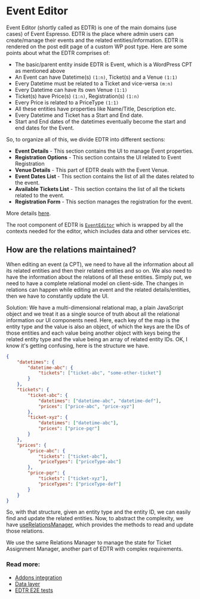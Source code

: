 # Event Editor

Event Editor (shortly called as EDTR) is one of the main domains (use cases) of Event Espresso. EDTR is the place where admin users can create/manage their events and the related entities/information. EDTR is rendered on the post edit page of a custom WP post type. Here are some points about what the EDTR comprises of:

-   The basic/parent entity inside EDTR is Event, which is a WordPress CPT as mentioned above
-   An Event can have Datetime(s) `(1:n)`, Ticket(s) and a Venue `(1:1)`
-   Every Datetime must be related to a Ticket and vice-versa `(m:n)`
-   Every Datetime can have its own Venue `(1:1)`
-   Ticket(s) have Price(s) `(1:n)`, Registration(s) `(1:n)`
-   Every Price is related to a PriceType `(1:1)`
-   All these entities have properties like Name/Title, Description etc.
-   Every Datetime and Ticket has a Start and End date.
-   Start and End dates of the datetimes eventually become the start and end dates for the Event.

So, to organize all of this, we divide EDTR into different sections:

-   **Event Details** - This section contains the UI to manage Event properties.
-   **Registration Options** - This section contains the UI related to Event Registration
-   **Venue Details** - This part of EDTR deals with the Event Venue.
-   **Event Dates List** - This section contains the list of all the dates related to the event.
-   **Available Tickets List** - This section contains the list of all the tickets related to the event.
-   **Registration Form** - This section manages the registration for the event.

More details [here](https://github.com/eventespresso/barista/wiki/Domains:-Event-Editor).

The root component of EDTR is [`EventEditor`](./src/ui/EventEditor.tsx) which is wrapped by all the contexts needed for the editor, which includes data and other services etc.

## How are the relations maintained?

When editing an event (a CPT), we need to have all the information about all its related entities and then their related entities and so on. We also need to have the information about the relations of all these entities. Simply put, we need to have a complete relational model on client-side. The changes in relations can happen while editing an event and the related details/entities, then we have to constantly update the UI.

Solution:
We have a multi-dimensional relational map, a plain JavaScript object and we treat it as a single source of truth about all the relational information our UI components need. Here, each key of the map is the entity type and the value is also an object, of which the keys are the IDs of those entities and each value being another object with keys being the related entity type and the value being an array of related entity IDs. OK, I know it's getting confusing, here is the structure we have.

```json
{
	"datetimes": {
		"datetime-abc": {
			"tickets": ["ticket-abc", "some-other-ticket"]
		}
	},
	"tickets": {
		"ticket-abc": {
			"datetimes": ["datetime-abc", "datetime-def"],
			"prices": ["price-abc", "price-xyz"]
		},
		"ticket-xyz": {
			"datetimes": ["datetime-abc"],
			"prices": ["price-pqr"]
		}
	},
	"prices": {
		"price-abc": {
			"tickets": ["ticket-abc"],
			"priceTypes": ["priceType-abc"]
		},
		"price-pqr": {
			"tickets": ["ticket-xyz"],
			"priceTypes": ["priceType-def"]
		}
	}
}
```

So, with that structure, given an entity type and the entity ID, we can easily find and update the related entities.
Now, to abstract the complexity, we have [useRelationsManager](../../../../packages/services/src/relations/useRelationsManager.ts), which provides the methods to read and update those relations.

We use the same Relations Manager to manage the state for Ticket Assignment Manager, another part of EDTR with complex requirements.

### Read more:

-   [Addons integration](../../../../docs/addons.md)
-   [Data layer](../../../../docs/data.md)
-   [EDTR E2E tests](../../../../packages/e2e-tests/utils/admin/event-editor/README.md)

